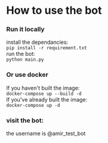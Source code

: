 # How to use the bot
### Run it locally
install the dependancies:  
`pip install -r requirement.txt`  
run the bot:  
`python main.py`
### Or use docker
If you haven't built the image:  
`docker-compose up --build -d`  
If you've already built the image:  
`docker-compose up -d`
### visit the bot:
the username is @amir_test_bot